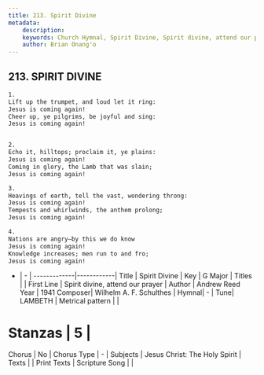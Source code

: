 ```yaml
---
title: 213. Spirit Divine
metadata:
    description: 
    keywords: Church Hymnal, Spirit Divine, Spirit divine, attend our prayer, 
    author: Brian Onang'o
---
```



## 213. SPIRIT DIVINE

```txt
1.
Lift up the trumpet, and loud let it ring:
Jesus is coming again!
Cheer up, ye pilgrims, be joyful and sing:
Jesus is coming again!


2.
Echo it, hilltops; proclaim it, ye plains:
Jesus is coming again!
Coming in glory, the Lamb that was slain;
Jesus is coming again!

3.
Heavings of earth, tell the vast, wondering throng:
Jesus is coming again!
Tempests and whirlwinds, the anthem prolong;
Jesus is coming again!

4.
Nations are angry–by this we do know
Jesus is coming again!
Knowledge increases; men run to and fro;
Jesus is coming again!
```

- |   -  |
-------------|------------|
Title | Spirit Divine |
Key | G Major |
Titles |  |
First Line | Spirit divine, attend our prayer |
Author | Andrew Reed
Year | 1941
Composer| Wilhelm A. F. Schulthes |
Hymnal|  - |
Tune| LAMBETH |
Metrical pattern | |
# Stanzas | 5 |
Chorus | No |
Chorus Type | - |
Subjects | Jesus Christ: The Holy Spirit |
Texts |  |
Print Texts | 
Scripture Song |  |
  

